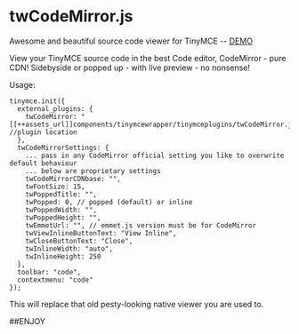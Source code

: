 # twCodeMirror.js
Awesome and beautiful source code viewer for TinyMCE -- <a href="http://www.leofec.com/modx-revolution/tinymce-floating-air-bubble-toolbar.html" target="_blank">DEMO</a>

View your TinyMCE source code in the best Code editor, CodeMirror - pure CDN!
Sidebyside or popped up - with live preview - no nonsense!

Usage:
```
tinymce.init({
  external_plugins: {
    twCodeMirror: "[[++assets_url]]components/tinymcewrapper/tinymceplugins/twCodeMirror.js", //plugin location
  },
  twCodeMirrorSettings: { 
    ... pass in any CodeMirror official setting you like to overwrite default behaviour
    ... below are proprietary settings
    twCodeMirrorCDNbase: "",
    twFontSize: 15,
    twPoppedTitle: "",
    twPopped: 0, // popped (default) or inline
    twPoppedWidth: "",
    twPoppedHeight: "",
    twEmmetUrl: "", // emmet.js version must be for CodeMirror
    twViewInlineButtonText: "View Inline",
    twCloseButtonText: "Close",
    twInlineWidth: "auto",
    twInlineHeight: 250
  },
  toolbar: "code",
  contextmenu: "code"
});
```
This will replace that old pesty-looking native viewer you are used to.

##ENJOY
